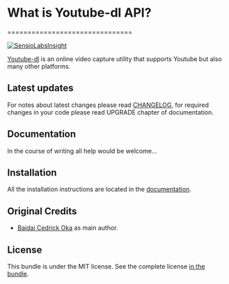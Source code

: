 # What is Youtube-dl API?
===============================

[![SensioLabsInsight](https://insight.sensiolabs.com/projects/d89b21d3-f261-451c-8732-0c41cd6a5dc9/mini.png)](https://insight.sensiolabs.com/projects/d89b21d3-f261-451c-8732-0c41cd6a5dc9)

[Youtube-dl](https://doc.ubuntu-fr.org/youtube-dl) is an online video capture utility that supports Youtube but also many other platforms.

Latest updates
--------------

For notes about latest changes please read [CHANGELOG](CHANGELOG.md), for required changes in your code please read UPGRADE chapter of documentation.

Documentation
-------------

In the course of writing all help would be welcome...

Installation
------------

All the installation instructions are located in the [documentation](src/Resources/doc/index.md).

Original Credits
----------------

* [Baidai Cedrick Oka](https://github.com/CedrickOka) as main author.

License
-------

This bundle is under the MIT license. See the complete license [in the bundle](LICENSE).